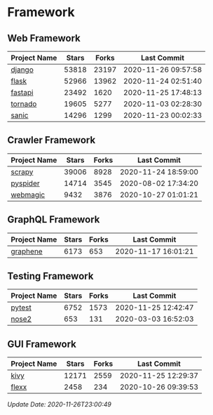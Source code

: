 # Framework

## Web Framework
| Project Name | Stars | Forks | Last Commit |
| ------------ | ----- | ----- | ----------- |
| [django](https://github.com/django/django) | 53818 | 23197 | 2020-11-26 09:57:58 |
| [flask](https://github.com/pallets/flask) | 52966 | 13962 | 2020-11-24 02:51:40 |
| [fastapi](https://github.com/tiangolo/fastapi) | 23492 | 1620 | 2020-11-25 17:48:13 |
| [tornado](https://github.com/tornadoweb/tornado) | 19605 | 5277 | 2020-11-03 02:28:30 |
| [sanic](https://github.com/huge-success/sanic) | 14296 | 1299 | 2020-11-23 00:02:33 |

## Crawler Framework
| Project Name | Stars | Forks | Last Commit |
| ------------ | ----- | ----- | ----------- |
| [scrapy](https://github.com/scrapy/scrapy) | 39006 | 8928 | 2020-11-24 18:59:00 |
| [pyspider](https://github.com/binux/pyspider) | 14714 | 3545 | 2020-08-02 17:34:20 |
| [webmagic](https://github.com/code4craft/webmagic) | 9432 | 3876 | 2020-10-27 01:01:21 |

## GraphQL Framework
| Project Name | Stars | Forks | Last Commit |
| ------------ | ----- | ----- | ----------- |
| [graphene](https://github.com/graphql-python/graphene) | 6173 | 653 | 2020-11-17 16:01:21 |

## Testing Framework
| Project Name | Stars | Forks | Last Commit |
| ------------ | ----- | ----- | ----------- |
| [pytest](https://github.com/pytest-dev/pytest) | 6752 | 1573 | 2020-11-25 12:42:47 |
| [nose2](https://github.com/nose-devs/nose2) | 653 | 131 | 2020-03-03 16:52:03 |

## GUI Framework
| Project Name | Stars | Forks | Last Commit |
| ------------ | ----- | ----- | ----------- |
| [kivy](https://github.com/kivy/kivy) | 12171 | 2559 | 2020-11-25 12:29:37 |
| [flexx](https://github.com/flexxui/flexx) | 2458 | 234 | 2020-10-26 09:39:53 |

*Update Date: 2020-11-26T23:00:49*